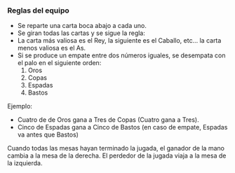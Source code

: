 ### Reglas del equipo

* Se reparte una carta boca abajo a cada uno.
* Se giran todas las cartas y se sigue la regla:
* La carta más valiosa es el Rey, la siguiente es el Caballo, etc… la carta menos valiosa es el As.
* Si se produce un empate entre dos números iguales, se desempata con el palo en el siguiente orden:
  1. Oros
  2. Copas
  3. Espadas
  4. Bastos

Ejemplo:

* Cuatro de de Oros gana a Tres de Copas (Cuatro gana a Tres).
* Cinco de Espadas gana a Cinco de Bastos (en caso de empate, Espadas va antes que Bastos)

Cuando todas las mesas hayan terminado la jugada, el ganador de la mano cambia a la mesa de la derecha. El perdedor de la jugada viaja a la mesa de la izquierda.